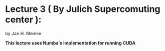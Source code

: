 # Lecture 3 ( By Julich Supercomuting center ):   

by Jan H. Meinke

**This lecture uses Numba's implementation for running CUDA**   


